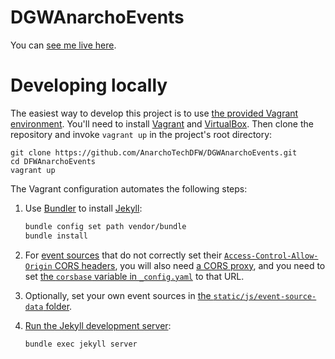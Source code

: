 # DGWAnarchoEvents

You can [see me live here](https://anarchism.nyc).

# Developing locally

The easiest way to develop this project is to use [the provided Vagrant environment](Vagrantfile). You'll need to install [Vagrant](https://vagrantup.com/) and [VirtualBox](https://www.virtualbox.org/). Then clone the repository and invoke `vagrant up` in the project's root directory:

```shell
git clone https://github.com/AnarchoTechDFW/DGWAnarchoEvents.git
cd DFWAnarchoEvents
vagrant up
```

The Vagrant configuration automates the following steps:

1. Use [Bundler](https://bundler.io/) to install [Jekyll](https://jekyllrb.com/):
    ```sh
    bundle config set path vendor/bundle
    bundle install
    ```

2. For [event sources](https://fullcalendar.io/docs/event-source) that do not correctly set their [`Access-Control-Allow-Origin` CORS headers](https://developer.mozilla.org/en-US/docs/Web/HTTP/CORS), you will also need [a CORS proxy](https://corsproxy.github.io/), and you need to set [the `corsbase` variable in `_config.yaml`](https://github.com/AnarchoTechDFW/DFWAnarchoEvents/blob/main/_config.yaml) to that URL.

3. Optionally, set your own event sources in [the `static/js/event-source-data` folder](static/js/event-source-data/README.md).

4. [Run the Jekyll development server](https://jekyllrb.com/docs/usage/):
    ```sh
    bundle exec jekyll server
    ```
